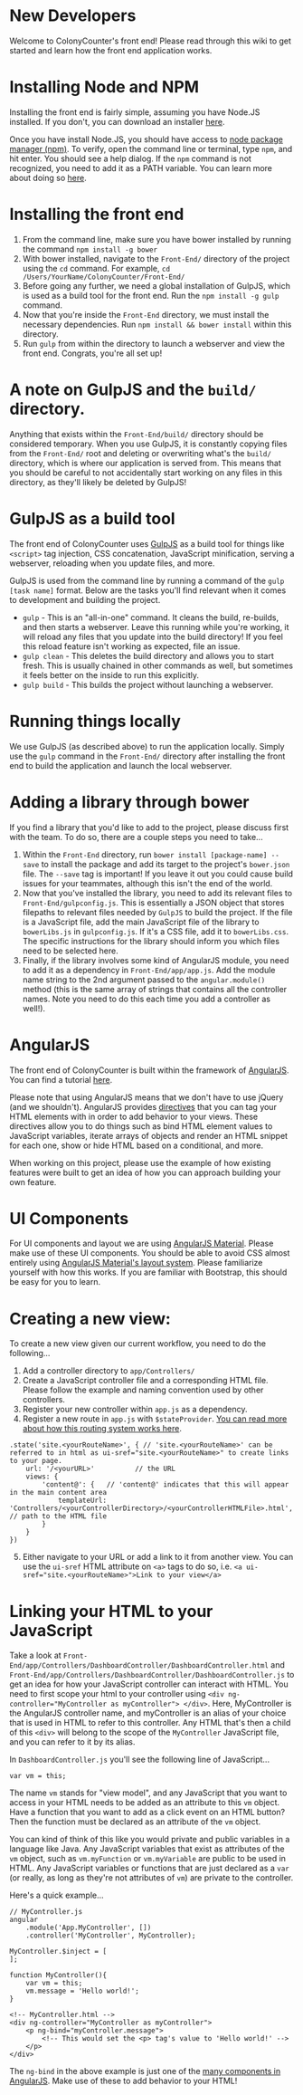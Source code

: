 # New Developers

Welcome to ColonyCounter's front end! Please read through this wiki to get started and learn how the front end application works. 

# Installing Node and NPM

Installing the front end is fairly simple, assuming you have Node.JS installed. If you don't, you can download an installer [here](https://nodejs.org/en/download/).

Once you have install Node.JS, you should have access to [node package manager (npm)](https://www.npmjs.com/). To verify, open the command line or terminal, type `npm`, and hit enter. You should see a help dialog. If the `npm` command is not recognized, you need to add it as a PATH variable. You can learn more about doing so [here](https://www.java.com/en/download/help/path.xml).

# Installing the front end

1. From the command line, make sure you have bower installed by running the command `npm install -g bower`
2. With bower installed, navigate to the `Front-End/` directory of the project using the `cd` command. For example, `cd /Users/YourName/ColonyCounter/Front-End/`
3. Before going any further, we need a global installation of GulpJS, which is used as a build tool for the front end. Run the `npm install -g gulp` command.
4. Now that you're inside the `Front-End` directory, we must install the necessary dependencies. Run `npm install && bower install` within this directory.
5. Run `gulp` from within the directory to launch a webserver and view the front end. Congrats, you're all set up!

# A note on GulpJS and the `build/` directory.

Anything that exists within the `Front-End/build/` directory should be considered temporary. When you use GulpJS, it is constantly copying files from the `Front-End/` root and deleting or overwriting what's the `build/` directory, which is where our application is served from. This means that you should be careful to not accidentally start working on any files in this directory, as they'll likely be deleted by GulpJS!

# GulpJS as a build tool

The front end of ColonyCounter uses [GulpJS](https://gulpjs.com/) as a build tool for things like `<script>` tag injection, CSS concatenation, JavaScript minification, serving a webserver, reloading when you update files, and more.

GulpJS is used from the command line by running a command of the `gulp [task name]` format. Below are the tasks you'll find relevant when it comes to development and building the project.

- `gulp` - This is an "all-in-one" command. It cleans the build, re-builds, and then starts a webserver. Leave this running while you're working, it will reload any files that you update into the build directory! If you feel this reload feature isn't working as expected, file an issue.
- `gulp clean` - This deletes the build directory and allows you to start fresh. This is usually chained in other commands as well, but sometimes it feels better on the inside to run this explicitly. 
- `gulp build` - This builds the project without launching a webserver.

# Running things locally

We use GulpJS (as described above) to run the application locally. Simply use the `gulp` command in the `Front-End/` directory after installing the front end to build the application and launch the local webserver.

# Adding a library through bower

If you find a library that you'd like to add to the project, please discuss first with the team. To do so, there are a couple steps you need to take...

1. Within the `Front-End` directory, run `bower install [package-name] --save` to install the package and add its target to the project's `bower.json` file. The `--save` tag is important! If you leave it out you could cause build issues for your teammates, although this isn't the end of the world.
2. Now that you've installed the library, you need to add its relevant files to `Front-End/gulpconfig.js`. This is essentially a JSON object that stores filepaths to relevant files needed by `GulpJS` to build the project. If the file is a JavaScript file, add the main JavaScript file of the library to `bowerLibs.js` in `gulpconfig.js`. If it's a CSS file, add it to `bowerLibs.css`. The specific instructions for the library should inform you which files need to be selected here.
3. Finally, if the library involves some kind of AngularJS module, you need to add it as a dependency in `Front-End/app/app.js`. Add the module name string to the 2nd argument passed to the `angular.module()` method (this is the same array of strings that contains all the controller names. Note you need to do this each time you add a controller as well!).

# AngularJS

The front end of ColonyCounter is built within the framework of [AngularJS](https://angularjs.org/). You can find a tutorial [here](https://docs.angularjs.org/tutorial).

Please note that using AngularJS means that we don't have to use jQuery (and we shouldn't). AngularJS provides [directives](https://docs.angularjs.org/api/ng/directive) that you can tag your HTML elements with in order to add behavior to your views. These directives allow you to do things such as bind HTML element values to JavaScript variables, iterate arrays of objects and render an HTML snippet for each one, show or hide HTML based on a conditional, and more. 

When working on this project, please use the example of how existing features were built to get an idea of how you can approach building your own feature.

# UI Components

For UI components and layout we are using [AngularJS Material](https://material.angularjs.org/latest/). Please make use of these UI components. You should be able to avoid CSS almost entirely using [AngularJS Material's layout system](https://material.angularjs.org/latest/layout/introduction). Please familiarize yourself with how this works. If you are familiar with Bootstrap, this should be easy for you to learn. 


# Creating a new view:

To create a new view given our current workflow, you need to do the following...

1. Add a controller directory to `app/Controllers/` 
2. Create a JavaScript controller file and a corresponding HTML file. Please follow the example and naming convention used by other controllers.
3. Register your new controller within `app.js` as a dependency.
4. Register a new route in `app.js` with `$stateProvider`. [You can read more about how this routing system works here](https://github.com/angular-ui/ui-router/wiki).


```
.state('site.<yourRouteName>', { // 'site.<yourRouteName>' can be referred to in html as ui-sref="site.<yourRouteName>" to create links to your page. 
    url: '/<yourURL>'          // the URL
    views: {
        'content@': {   // 'content@' indicates that this will appear in the main content area
            templateUrl: 'Controllers/<yourControllerDirectory>/<yourControllerHTMLFile>.html', // path to the HTML file
        }
    }
})
```
5. Either navigate to your URL or add a link to it from another view. You can use the `ui-sref` HTML attribute on `<a>` tags to do so, i.e. `<a ui-sref="site.<yourRouteName>">Link to your view</a>`

# Linking your HTML to your JavaScript

Take a look at `Front-End/app/Controllers/DashboardController/DashboardController.html` and `Front-End/app/Controllers/DashboardController/DashboardController.js` to get an idea for how your JavaScript controller can interact with HTML. You need to first scope your html to your controller using `<div ng-controller="MyController as myController"> </div>`. Here, MyController is the AngularJS controller name, and myController is an alias of your choice that is used in HTML to refer to this controller. Any HTML that's then a child of this `<div>` will belong to the scope of the `MyController` JavaScript file, and you can refer to it by its alias.

In `DashboardController.js` you'll see the following line of JavaScript...
```
var vm = this;
```
The name `vm` stands for "view model", and any JavaScript that you want to access in your HTML needs to be added as an attribute to this `vm` object. Have a function that you want to add as a click event on an HTML button? Then the function must be declared as an attribute of the `vm` object. 

You can kind of think of this like you would private and public variables in a language like Java. Any JavaScript variables that exist as attributes of the `vm` object, such as `vm.myFunction` or `vm.myVariable` are public to be used in HTML. Any JavaScript variables or functions that are just declared as a `var` (or really, as long as they're not attributes of `vm`) are private to the controller.

Here's a quick example...

```
// MyController.js
angular
    .module('App.MyController', [])
    .controller('MyController', MyController);

MyController.$inject = [
];

function MyController(){
    var vm = this;
    vm.message = 'Hello world!';
}
```
```
<!-- MyController.html -->
<div ng-controller="MyController as myController">
    <p ng-bind="myController.message">
        <!-- This would set the <p> tag's value to 'Hello world!' -->
    </p>
</div>
```

The `ng-bind` in the above example is just one of the [many components in AngularJS](https://docs.angularjs.org/api/ng/directive). Make use of these to add behavior to your HTML!
